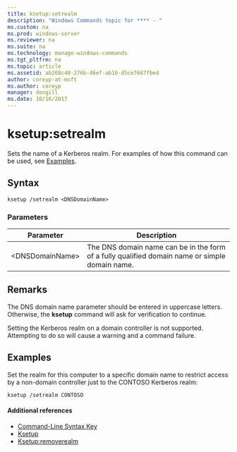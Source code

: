 ```yaml
---
title: ksetup:setrealm
description: "Windows Commands topic for **** - "
ms.custom: na
ms.prod: windows-server
ms.reviewer: na
ms.suite: na
ms.technology: manage-windows-commands
ms.tgt_pltfrm: na
ms.topic: article
ms.assetid: ab268c40-276b-46ef-ab16-d5ce7667fbed
author: coreyp-at-msft
ms.author: coreyp
manager: dongill
ms.date: 10/16/2017
---
```


# ksetup:setrealm



Sets the name of a Kerberos realm. For examples of how this command can be used, see [Examples](#BKMK_Examples).

## Syntax

```
ksetup /setrealm <DNSDomainName>
```

### Parameters

|Parameter|Description|
|---------|-----------|
|\<DNSDomainName>|The DNS domain name can be in the form of a fully qualified domain name or simple domain name.|

## Remarks

The DNS domain name parameter should be entered in uppercase letters. Otherwise, the **ksetup** command will ask for verification to continue.

Setting the Kerberos realm on a domain controller is not supported. Attempting to do so will cause a warning and a command failure.

## <a name="BKMK_Examples"></a>Examples

Set the realm for this computer to a specific domain name to restrict access by a non-domain controller just to the CONTOSO Kerberos realm:
```
ksetup /setrealm CONTOSO
```

#### Additional references

-   [Command-Line Syntax Key](command-line-syntax-key.md)
-   [Ksetup](ksetup.md)
-   [Ksetup:removerealm](ksetup-removerealm.md)